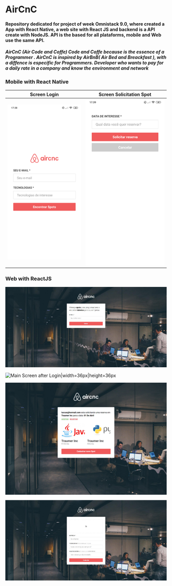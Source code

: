 # AirCnC
#### Repository dedicated for project of week Omnistack 9.0, where created a App with React Native, a web site with React JS and backend is a API create with NodeJS. API is the based for all plataforms, mobile and Web use the same API.

##### AirCnC (Air Code and Coffe) Code and Coffe because is the essence of a Programmer . AirCnC is inspired by AirBnB( Air Bed and Breackfast ), with a diffence is especific for Programmers. Developer who wants to pay for a daily rate in a company and know the environment and network


### Mobile with React Native

Screen Login               |  Screen Solicitation Spot
:-------------------------:|:-------------------------:
![Screen Login Mobile](https://github.com/LuccasTraumer/AirCnC/blob/master/Images_Mobile/Mobile_Screen_Login.png) | ![Screen Solicitation](https://github.com/LuccasTraumer/AirCnC/blob/master/Images_Mobile/Mobile_Screen_Solicitation.png)

 

### Web with ReactJS 



![Screen Login|width=36px|height=36px](https://github.com/LuccasTraumer/AirCnC/blob/master/Images_Web/Web_Screen_Login.jpg)


![Main Screen after Login|width=36px|height=36px](https://github.com/LuccasTraumer/AirCnC/blob/master/Images_Web/Sem%20t%C3%ADtulo.png)


![Solicitation|width=36px|height=36px](https://github.com/LuccasTraumer/AirCnC/blob/master/Images_Web/Solicitacao.png)

![Create a Spot in Web|width=36px|height=36px](https://github.com/LuccasTraumer/AirCnC/blob/master/Images_Web/Web_Create_Spot.jpg)

